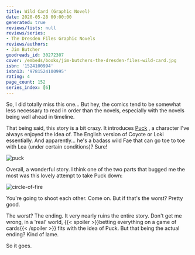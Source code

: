 ```yaml
---
title: Wild Card (Graphic Novel)
date: 2020-05-28 00:00:00
generated: true
reviews/lists: null
reviews/series:
- The Dresden Files Graphic Novels
reviews/authors:
- Jim Butcher
goodreads_id: 30272307
cover: /embeds/books/jim-butchers-the-dresden-files-wild-card.jpg
isbn: '1524100994'
isbn13: '9781524100995'
rating: 4
page_count: 152
series_index: [6]
---
```

So, I did totally miss this one... But hey, the comics tend to be somewhat less necessary to read in order than the novels, especially with the novels being well ahead in timeline.  

That being said, this story is a bit crazy. It introduces [Puck](https://en.wikipedia.org/wiki/Puck_\(folklore\)) , a character I've always enjoyed the idea of. The English version of Coyote or Loki essentially. And apparently... he's a badass wild Fae that can go toe to toe with Lea (under certain conditions)? Sure!  

<!--more-->

![puck](/embeds/books/attachments/puck.png)  

Overall, a wonderful story. I think one of the two parts that bugged me the most was this lovely attempt to take Puck down:  

![circle-of-fire](/embeds/books/attachments/circle-of-fire.png)  

You're going to shoot each other. Come on. But if that's the worst? Pretty good.  

The worst? The ending. It very nearly ruins the entire story. Don't get me wrong, in a 'real' world,  {{< spoiler >}}betting everything on a game of cards{{< /spoiler >}}  fits with the idea of Puck. But that being the actual ending? Kind of lame.  

So it goes.